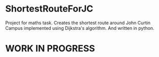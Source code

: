 # ShortestRouteForJC
Project for maths task. Creates the shortest route around John Curtin Campus implemented using Dijkstra's algorithm. And written in python.

# WORK IN PROGRESS
